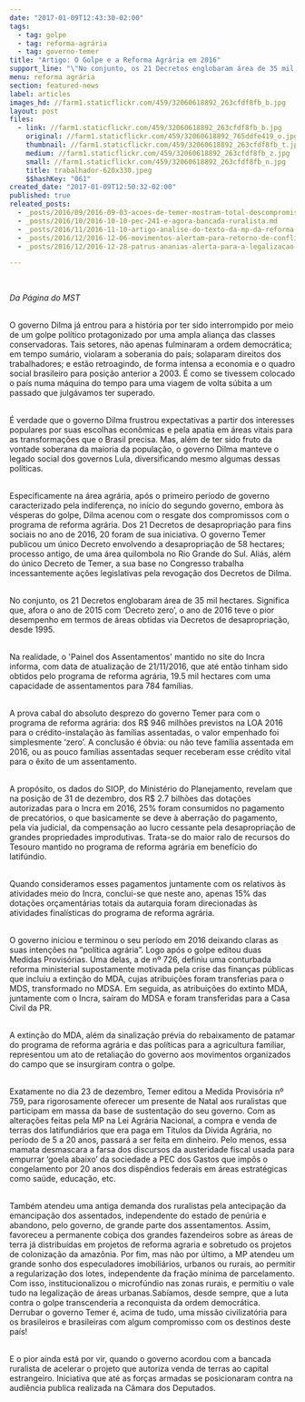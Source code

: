 ```yaml
---
date: "2017-01-09T12:43:30-02:00"
tags:
  - tag: golpe
  - tag: reforma-agrária
  - tag: governo-temer
title: "Artigo: O Golpe e a Reforma Agrária em 2016"
support_line: "\"No conjunto, os 21 Decretos englobaram área de 35 mil hectares. Significa que, afora o ano de 2015 com ‘Decreto zero’, o ano de 2016 teve o pior desempenho em termos de áreas obtidas via Decretos de desapropriação, desde 1995\""
menu: reforma agrária
section: featured-news
label: articles
images_hd: //farm1.staticflickr.com/459/32060618892_263cfdf8fb_b.jpg
layout: post
files:
  - link: //farm1.staticflickr.com/459/32060618892_263cfdf8fb_b.jpg
    original: //farm1.staticflickr.com/459/32060618892_765ddfe419_o.jpg
    thumbnail: //farm1.staticflickr.com/459/32060618892_263cfdf8fb_t.jpg
    medium: //farm1.staticflickr.com/459/32060618892_263cfdf8fb_z.jpg
    small: //farm1.staticflickr.com/459/32060618892_263cfdf8fb_n.jpg
    title: trabalhador-620x330.jpeg
    $$hashKey: "061"
created_date: "2017-01-09T12:50:32-02:00"
published: true
releated_posts:
  - _posts/2016/09/2016-09-03-acoes-de-temer-mostram-total-descompromisso-com-a-reforma-agraria-no-brasil-destaca-patrus.md
  - _posts/2016/10/2016-10-10-pec-241-e-agora-bancada-ruralista.md
  - _posts/2016/11/2016-11-10-artigo-analise-do-texto-da-mp-da-reforma-agraria.md
  - _posts/2016/12/2016-12-06-movimentos-alertam-para-retorno-de-conflitos-violentos-no-campo.md
  - _posts/2016/12/2016-12-28-patrus-ananias-alerta-para-a-legalizacao-da-grilagem-com-mp-759-de-temer.md

---
```

<p>&nbsp;</p>

<p><em>Da P&aacute;gina do MST&nbsp;</em></p>

<p><br />
O governo Dilma j&aacute; entrou para a hist&oacute;ria por ter sido interrompido por meio de um golpe pol&iacute;tico protagonizado por uma ampla alian&ccedil;a das classes conservadoras. Tais setores, n&atilde;o apenas fulminaram a ordem democr&aacute;tica; em tempo sum&aacute;rio, violaram a soberania do pa&iacute;s; solaparam direitos dos trabalhadores; e est&atilde;o retroagindo, de forma intensa a economia e o quadro social brasileiro para posi&ccedil;&atilde;o anterior a 2003. &Eacute; como se tivessem colocado o pa&iacute;s numa m&aacute;quina do tempo para uma viagem de volta s&uacute;bita a um passado que julg&aacute;vamos ter superado.</p>

<p><br />
&Eacute; verdade que o governo Dilma frustrou expectativas a partir dos interesses populares por suas escolhas econ&ocirc;micas e pela apatia em &aacute;reas vitais para as transforma&ccedil;&otilde;es que o Brasil precisa. Mas, al&eacute;m de ter sido fruto da vontade soberana da maioria da popula&ccedil;&atilde;o, o governo Dilma manteve o legado social dos governos Lula, diversificando mesmo algumas dessas pol&iacute;ticas.</p>

<p><br />
Especificamente na &aacute;rea agr&aacute;ria, ap&oacute;s o primeiro per&iacute;odo de governo caracterizado pela indiferen&ccedil;a, no in&iacute;cio do segundo governo, embora &agrave;s v&eacute;speras do golpe, Dilma acenou com o resgate dos compromissos com o programa de reforma agr&aacute;ria. Dos 21 Decretos de desapropria&ccedil;&atilde;o para fins sociais no ano de 2016, 20 foram de sua iniciativa. O governo Temer publicou um &uacute;nico Decreto envolvendo a desapropria&ccedil;&atilde;o de 58 hectares; processo antigo, de uma &aacute;rea quilombola no Rio Grande do Sul. Ali&aacute;s, al&eacute;m do &uacute;nico Decreto de Temer, a sua base no Congresso trabalha incessantemente a&ccedil;&otilde;es legislativas pela revoga&ccedil;&atilde;o dos Decretos de Dilma.</p>

<p><br />
No conjunto, os 21 Decretos englobaram &aacute;rea de 35 mil hectares. Significa que, afora o ano de 2015 com &lsquo;Decreto zero&rsquo;, o ano de 2016 teve o pior desempenho em termos de &aacute;reas obtidas via Decretos de desapropria&ccedil;&atilde;o, desde 1995.</p>

<p><br />
Na realidade, o &#39;Painel dos Assentamentos&#39; mantido no site do Incra informa, com data de atualiza&ccedil;&atilde;o de 21/11/2016, que at&eacute; ent&atilde;o tinham sido obtidos pelo programa de reforma agr&aacute;ria, 19.5 mil hectares com uma capacidade de assentamentos para 784 fam&iacute;lias.</p>

<p><br />
A prova cabal do absoluto desprezo do governo Temer para com o programa de reforma agr&aacute;ria: dos R$ 946 milh&otilde;es previstos na LOA 2016 para o cr&eacute;dito-instala&ccedil;&atilde;o &agrave;s fam&iacute;lias assentadas, o valor empenhado foi simplesmente &lsquo;zero&rsquo;. A conclus&atilde;o &eacute; &oacute;bvia: ou n&atilde;o teve fam&iacute;lia assentada em 2016, ou as pouco fam&iacute;lias assentadas sequer receberam esse cr&eacute;dito vital para o &ecirc;xito de um assentamento.</p>

<p><br />
A prop&oacute;sito, os dados do SIOP, do Minist&eacute;rio do Planejamento, revelam que na posi&ccedil;&atilde;o de 31 de dezembro, dos R$ 2.7 bilh&otilde;es das dota&ccedil;&otilde;es autorizadas para o Incra em 2016, 25% foram consumidos no pagamento de precat&oacute;rios, o que basicamente se deve &agrave; aberra&ccedil;&atilde;o do pagamento, pela via judicial, da compensa&ccedil;&atilde;o ao lucro cessante pela desapropria&ccedil;&atilde;o de grandes propriedades improdutivas. Trata-se do maior ralo de recursos do Tesouro mantido no programa de reforma agr&aacute;ria em benef&iacute;cio do latif&uacute;ndio.</p>

<p><br />
Quando consideramos esses pagamentos juntamente com os relativos &agrave;s atividades meio do Incra, conclui-se que neste ano, apenas 15% das dota&ccedil;&otilde;es or&ccedil;ament&aacute;rias totais da autarquia foram direcionadas &agrave;s atividades final&iacute;sticas do programa de reforma agr&aacute;ria.</p>

<p><br />
O governo iniciou e terminou o seu per&iacute;odo em 2016 deixando claras as suas inten&ccedil;&otilde;es na &ldquo;pol&iacute;tica agr&aacute;ria&rdquo;. Logo ap&oacute;s o golpe editou duas Medidas Provis&oacute;rias. Uma delas, a de n&ordm; 726, definiu uma conturbada reforma ministerial supostamente motivada pela crise das finan&ccedil;as p&uacute;blicas que incluiu a extin&ccedil;&atilde;o do MDA, cujas atribui&ccedil;&otilde;es foram transferias para o MDS, transformado no MDSA. Em seguida, as atribui&ccedil;&otilde;es do extinto MDA, juntamente com o Incra, sa&iacute;ram do MDSA e foram transferidas para a Casa Civil da PR.</p>

<p><br />
A extin&ccedil;&atilde;o do MDA, al&eacute;m da sinaliza&ccedil;&atilde;o pr&eacute;via do rebaixamento de patamar do programa de reforma agr&aacute;ria e das pol&iacute;ticas para a agricultura familiar, representou um ato de retalia&ccedil;&atilde;o do governo aos movimentos organizados do campo que se insurgiram contra o golpe.</p>

<p><br />
Exatamente no dia 23 de dezembro, Temer editou a Medida Provis&oacute;ria n&ordm; 759, para rigorosamente oferecer um presente de Natal aos ruralistas que participam em massa da base de sustenta&ccedil;&atilde;o do seu governo. Com as altera&ccedil;&otilde;es feitas pela MP na Lei Agr&aacute;ria Nacional, a compra e venda de terras dos latifundi&aacute;rios que era paga em T&iacute;tulos da D&iacute;vida Agr&aacute;ria, no per&iacute;odo de 5 a 20 anos, passar&aacute; a ser feita em dinheiro. Pelo menos, essa mamata desmascara a farsa dos discursos da austeridade fiscal usada para empurrar &lsquo;goela abaixo&rsquo; da sociedade a PEC dos Gastos que imp&ocirc;s o congelamento por 20 anos dos disp&ecirc;ndios federais em &aacute;reas estrat&eacute;gicas como sa&uacute;de, educa&ccedil;&atilde;o, etc.</p>

<p><br />
Tamb&eacute;m atendeu uma antiga demanda dos ruralistas pela antecipa&ccedil;&atilde;o da emancipa&ccedil;&atilde;o dos assentados, independente do estado de pen&uacute;ria e abandono, pelo governo, de grande parte dos assentamentos. Assim, favoreceu a permanente cobi&ccedil;a dos grandes fazendeiros sobre as &aacute;reas de terra j&aacute; distribu&iacute;das em projetos de reforma agraria e sobretudo os projetos de coloniza&ccedil;&atilde;o da amaz&ocirc;nia. Por fim, mas n&atilde;o por &uacute;ltimo, a MP atendeu um grande sonho dos especuladores imobili&aacute;rios, urbanos ou rurais, ao permitir a regulariza&ccedil;&atilde;o dos lotes, independente da fra&ccedil;&atilde;o m&iacute;nima de parcelamento. Com isso, institucionalizou o microf&uacute;ndio nas zonas rurais, e permitiu o vale tudo na legaliza&ccedil;&atilde;o de &aacute;reas urbanas.Sab&iacute;amos, desde sempre, que a luta contra o golpe transcenderia a reconquista da ordem democr&aacute;tica. Derrubar o governo Temer &eacute;, acima de tudo, uma miss&atilde;o civilizat&oacute;ria para os brasileiros e brasileiras com algum compromisso com os destinos deste pa&iacute;s!</p>

<p><br />
E o pior ainda est&aacute; por vir, quando o governo acordou com a bancada ruralista de acelerar o projeto que autoriza venda de terras ao capital estrangeiro. Iniciativa que at&eacute; as for&ccedil;as armadas se posicionaram contra na audi&ecirc;ncia publica realizada na C&acirc;mara dos Deputados.</p>
